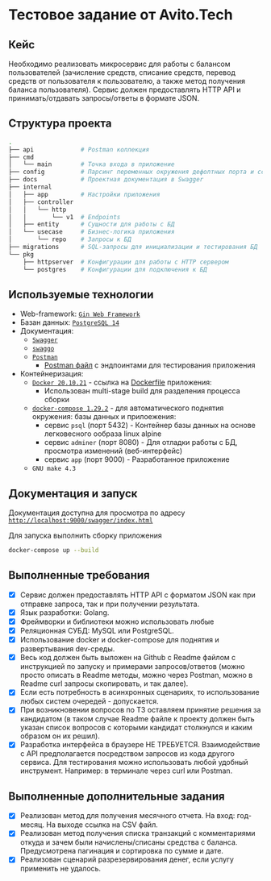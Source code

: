 # Тестовое задание от Avito.Tech

## Кейс 

Необходимо реализовать микросервис для работы с балансом пользователей (зачисление средств, списание средств, перевод средств от пользователя к пользователю, а также метод получения баланса пользователя). Сервис должен предоставлять HTTP API и принимать/отдавать запросы/ответы в формате JSON.

## Структура проекта

```bash
.
├── api             # Postman коллекция
├── cmd
│   └── main        # Точка входа в приложение
├── config          # Парсинг переменных окружения дефолтных порта и ссылки на подключение к БД
├── docs            # Проектная документация в Swagger
├── internal
│   ├── app         # Настройки приложения
│   ├── controller
│   │   └── http
│   │       └── v1  # Endpoints 
│   ├── entity      # Сущности для работы с БД
│   └── usecase     # Бизнес-логика приложения
│       └── repo    # Запросы к БД
├── migrations      # SQL-запросы для инициализации и тестирования БД
└── pkg
    ├── httpserver  # Конфигурации для работы с HTTP сервером
    └── postgres    # Конфигурации для подключения к БД
```

## Используемые технологии

- Web-framework: [`Gin Web Framework`](https://pkg.go.dev/github.com/gin-gonic/gin#section-readme)
- Базан данных: [`PostgreSQL 14`](https://www.postgresql.org/)
- Документация:
  - [`Swagger`](https://swagger.io/)
  - [`swaggo`](https://github.com/swaggo/swag#supported-web-frameworks)
  - [`Postman`](https://www.postman.com/)
    - [Postman файл](api/Avito.postman_collection.json) с эндпоинтами для тестирования приложения
- Контейнеризация:
  - [`Docker 20.10.21`](https://www.docker.com/) - ссылка на [Dockerfile](Dockerfile) приложения:
    - Использован multi-stage build для разделения процесса сборки
  - [`docker-compose 1.29.2`](https://docs.docker.com/compose/) - для автоматического поднятия окружения: базы данных и прилоежения:
    - сервис `psql` (порт 5432) - Контейнер базы данных на основе легковесного ообраза linux alpine
    - сервис `adminer` (порт 8080) - Для отладки работы с БД, просмотра изменений (веб-интерфейс)
    - сервис `app` (порт 9000) - Разработанное приложение
  - `GNU make 4.3` 

## Документация и запуск

Документация доступна для просмотра по адресу [`http://localhost:9000/swagger/index.html`](http://localhost:9000/swagger/index.html#/)

Для запуска выполнить сборку приложения

```bash
docker-compose up --build
```

## Выполненные требования

- [x] Сервис должен предоставлять HTTP API с форматом JSON как при отправке запроса, так и при получении результата.
- [x] Язык разработки: Golang.
- [x] Фреймворки и библиотеки можно использовать любые
- [x] Реляционная СУБД: MySQL или PostgreSQL.
- [x] Использование docker и docker-compose для поднятия и развертывания dev-среды.
- [x] Весь код должен быть выложен на Github с Readme файлом с инструкцией по запуску и примерами запросов/ответов (можно просто описать в Readme методы, можно через Postman, можно в Readme curl запросы скопировать, и так далее).
- [x] Если есть потребность в асинхронных сценариях, то использование любых систем очередей - допускается.
- [x] При возникновении вопросов по ТЗ оставляем принятие решения за кандидатом (в таком случае Readme файле к проекту должен быть указан список вопросов с которыми кандидат столкнулся и каким образом он их решил).
- [x] Разработка интерфейса в браузере НЕ ТРЕБУЕТСЯ. Взаимодействие с API предполагается посредством запросов из кода другого сервиса. Для тестирования можно использовать любой удобный инструмент. Например: в терминале через curl или Postman.

## Выполненные дополнительные задания

- [x] Реализован метод для получения месячного отчета. На вход: год-месяц. На выходе ссылка на CSV файл.
- [x] Реализован метод получения списка транзакций с комментариями откуда и зачем были начислены/списаны средства с баланса. Предусмотрена пагинация и сортировка по сумме и дате.
- [x] Реализован сценарий разрезервирования денег, если услугу применить не удалось.